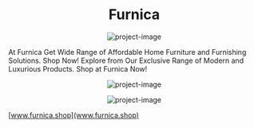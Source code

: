 <h1 align="center" id="title">Furnica</h1>

<p align="center"><img src="https://i.postimg.cc/dtGnvPGF/26-05-2023-20-17-19-REC.png" alt="project-image"></p>

<p id="description">At Furnica Get Wide Range of Affordable Home Furniture and Furnishing Solutions. Shop Now! Explore from Our Exclusive Range of Modern and Luxurious Products. Shop at Furnica Now!</p>
<p align="center"><img src="https://postimg.cc/gwPVR218" alt="project-image"></p>
<p align="center"><img src="https://i.postimg.cc/SRRsdhqM/26-05-2023-20-18-10-REC.png" alt="project-image"></p>

[www.furnica.shop](www.furnica.shop)
